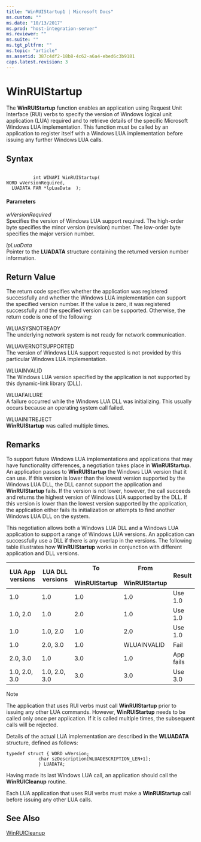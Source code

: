 ```yaml
---
title: "WinRUIStartup1 | Microsoft Docs"
ms.custom: ""
ms.date: "10/13/2017"
ms.prod: "host-integration-server"
ms.reviewer: ""
ms.suite: ""
ms.tgt_pltfrm: ""
ms.topic: "article"
ms.assetid: 387c4df2-18b8-4c62-a6a4-ebed6c3b9181
caps.latest.revision: 3
---
```

# WinRUIStartup
The **WinRUIStartup** function enables an application using Request Unit Interface (RUI) verbs to specify the version of Windows logical unit application (LUA) required and to retrieve details of the specific Microsoft Windows LUA implementation. This function must be called by an application to register itself with a Windows LUA implementation before issuing any further Windows LUA calls.  
  
## Syntax  
  
```  
  
          int WINAPI WinRUIStartup(   
WORD wVersionRequired,    
  LUADATA FAR *lpLuaData  );  
```  
  
#### Parameters  
 *wVersionRequired*  
 Specifies the version of Windows LUA support required. The high-order byte specifies the minor version (revision) number. The low-order byte specifies the major version number.  
  
 *lpLuaData*  
 Pointer to the **LUADATA** structure containing the returned version number information.  
  
## Return Value  
 The return code specifies whether the application was registered successfully and whether the Windows LUA implementation can support the specified version number. If the value is zero, it was registered successfully and the specified version can be supported. Otherwise, the return code is one of the following:  
  
 WLUASYSNOTREADY  
 The underlying network system is not ready for network communication.  
  
 WLUAVERNOTSUPPORTED  
 The version of Windows LUA support requested is not provided by this particular Windows LUA implementation.  
  
 WLUAINVALID  
 The Windows LUA version specified by the application is not supported by this dynamic-link library (DLL).  
  
 WLUAFAILURE  
 A failure occurred while the Windows LUA DLL was initializing. This usually occurs because an operating system call failed.  
  
 WLUAINITREJECT  
 **WinRUIStartup** was called multiple times.  
  
## Remarks  
 To support future Windows LUA implementations and applications that may have functionality differences, a negotiation takes place in **WinRUIStartup**. An application passes to **WinRUIStartup** the Windows LUA version that it can use. If this version is lower than the lowest version supported by the Windows LUA DLL, the DLL cannot support the application and **WinRUIStartup** fails. If the version is not lower, however, the call succeeds and returns the highest version of Windows LUA supported by the DLL. If this version is lower than the lowest version supported by the application, the application either fails its initialization or attempts to find another Windows LUA DLL on the system.  
  
 This negotiation allows both a Windows LUA DLL and a Windows LUA application to support a range of Windows LUA versions. An application can successfully use a DLL if there is any overlap in the versions. The following table illustrates how **WinRUIStartup** works in conjunction with different application and DLL versions.  
  
|LUA App versions|LUA DLL versions|To<br /><br /> WinRUIStartup|From<br /><br /> WinRUIStartup|Result|  
|----------------------|----------------------|--------------------------|----------------------------|------------|  
|1.0|1.0|1.0|1.0|Use 1.0|  
|1.0, 2.0|1.0|2.0|1.0|Use 1.0|  
|1.0|1.0, 2.0|1.0|2.0|Use 1.0|  
|1.0|2.0, 3.0|1.0|WLUAINVALID|Fail|  
|2.0, 3.0|1.0|3.0|1.0|App fails|  
|1.0, 2.0, 3.0|1.0, 2.0, 3.0|3.0|3.0|Use 3.0|  
  
> [!NOTE]
>  The application that uses RUI verbs must call **WinRUIStartup** prior to issuing any other LUA commands. However, **WinRUIStartup** needs to be called only once per application. If it is called multiple times, the subsequent calls will be rejected.  
  
 Details of the actual LUA implementation are described in the **WLUADATA** structure, defined as follows:  
  
```  
typedef struct { WORD wVersion;  
            char szDescription[WLUADESCRIPTION_LEN+1];  
            } LUADATA;  
```  
  
 Having made its last Windows LUA call, an application should call the **WinRUICleanup** routine.  
  
 Each LUA application that uses RUI verbs must make a **WinRUIStartup** call before issuing any other LUA calls.  
  
## See Also  
 [WinRUICleanup](../core/winruicleanup.md)